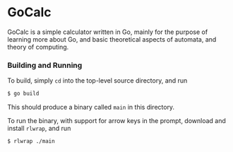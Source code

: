 # GoCalc
GoCalc is a simple calculator written in Go, mainly for the purpose of learning more about Go, and basic theoretical aspects of automata, and theory of computing.

### Building and Running


To build, simply `cd` into the top-level source directory, and run
```sh
$ go build
```

This should produce a binary called `main` in this directory.

To run the binary, with support for arrow keys in the prompt, download and install `rlwrap`, and run
```sh
$ rlwrap ./main
```
